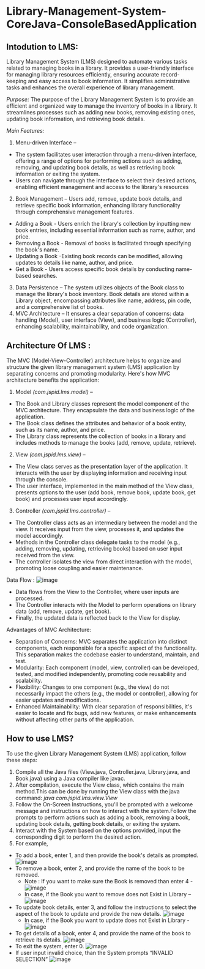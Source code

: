 # Library-Management-System-CoreJava-ConsoleBasedApplication

## Intodution to LMS:
Library Management System (LMS) designed to automate various tasks related to managing books in a library. It provides a user-friendly interface for managing library resources efficiently, ensuring accurate record-keeping and easy access to book information. It simplifies administrative tasks and enhances the overall experience of library management.

*Purpose:*  The purpose of the Library Management System is to provide an efficient and organized way to manage the inventory of books in a library. It streamlines processes such as adding new books, removing existing ones, updating book information, and retrieving book details.

*Main Features:*
1)	Menu-driven Interface –
- The system facilitates user interaction through a menu-driven interface, offering a range of options for performing actions such as adding, removing, and updating book details, as well as retrieving book information or exiting the system. 
- Users can navigate through the interface to select their desired actions, enabling efficient management and access to the library's resources
2)	Book Management –
Users add, remove, update book details, and retrieve specific book information, enhancing library functionality through comprehensive management features.
- Adding a Book - Users enrich the library's collection by inputting new book entries, including essential information such as name, author, and price. 
- Removing a Book - Removal of books is facilitated through specifying the book's name. 
- Updating a Book -Existing book records can be modified, allowing updates to details like name, author, and price.
- Get a Book - Users access specific book details by conducting name-based searches.
3)	Data Persistence –
The system utilizes objects of the Book class to manage the library's book inventory. Book details are stored within a Library object, encompassing attributes like name, address, pin code, and a comprehensive list of books.
4)	MVC Architecture –
It ensures a clear separation of concerns: data handling (Model), user interface (View), and business logic (Controller), enhancing scalability, maintainability, and code organization.

## __Architecture Of LMS :__

The MVC (Model-View-Controller) architecture helps to organize and structure the given library management system (LMS) application by separating concerns and promoting modularity. Here's how MVC architecture benefits the application:
1)	Model *(com.jspid.lms.model)* –
- The Book and Library classes represent the model component of the MVC architecture. They encapsulate the data and business logic of the application.
- The Book class defines the attributes and behavior of a book entity, such as its name, author, and price.
- The Library class represents the collection of books in a library and includes methods to manage the books (add, remove, update, retrieve).
2)	View *(com.jspid.lms.view)* –
- The View class serves as the presentation layer of the application. It interacts with the user by displaying information and receiving input through the console.
- The user interface, implemented in the main method of the View class, presents options to the user (add book, remove book, update book, get book) and processes user input accordingly.
3)	Controller *(com.jspid.lms.controller)* –
- The Controller class acts as an intermediary between the model and the view. It receives input from the view, processes it, and updates the model accordingly.
- Methods in the Controller class delegate tasks to the model (e.g., adding, removing, updating, retrieving books) based on user input received from the view.
- The controller isolates the view from direct interaction with the model, promoting loose coupling and easier maintenance.

Data Flow :
![image](https://github.com/imszainab/Library-Management-System-CoreJava-ConsoleBasedApplication/assets/60963530/1e1ebd3e-3265-4151-a7a4-528b6d71b8c5)
- Data flows from the View to the Controller, where user inputs are processed.
- The Controller interacts with the Model to perform operations on library data (add, remove, update, get book).
- Finally, the updated data is reflected back to the View for display.


Advantages of MVC Architecture:
-	Separation of Concerns: MVC separates the application into distinct components, each responsible for a specific aspect of the functionality. This separation makes the codebase easier to understand, maintain, and test.
-	Modularity: Each component (model, view, controller) can be developed, tested, and modified independently, promoting code reusability and scalability.
-	Flexibility: Changes to one component (e.g., the view) do not necessarily impact the others (e.g., the model or controller), allowing for easier updates and modifications.
-	Enhanced Maintainability: With clear separation of responsibilities, it's easier to locate and fix bugs, add new features, or make enhancements without affecting other parts of the application.

## How to use LMS? 
To use the given Library Management System (LMS) application, follow these steps:
1)	Compile all the Java files (View.java, Controller.java, Library.java, and Book.java) using a Java compiler like javac.
2)	After compilation, execute the View class, which contains the main method.This can be done by running the View class with the java command: 
*java com.jspid.lms.view.View*
3)	Follow the On-Screen Instructions, you'll be prompted with a welcome message and instructions on how to interact with the system.Follow the prompts to perform actions such as adding a book, removing a book, updating book details, getting book details, or exiting the system.
4)	Interact with the System based on the options provided, input the corresponding digit to perform the desired action.
5)	For example,
   - To add a book, enter 1, and then provide the book's details as prompted.
     ![image](https://github.com/imszainab/Library-Management-System-CoreJava-ConsoleBasedApplication/assets/60963530/22496660-9be4-4b16-be15-fdd162534a9b)
   - To remove a book, enter 2, and provide the name of the book to be removed.
     - Note : If you want to make sure the Book is removed than enter 4 -
       ![image](https://github.com/imszainab/Library-Management-System-CoreJava-ConsoleBasedApplication/assets/60963530/4812f479-284f-488d-94b6-70d31f229188)
     - In case, if the Book you want to remove does not Exist in Library –
       ![image](https://github.com/imszainab/Library-Management-System-CoreJava-ConsoleBasedApplication/assets/60963530/78a3c167-9c06-47be-8813-7ee288007310)
   - To update book details, enter 3, and follow the instructions to select the aspect of the book to update and provide the new details.
     ![image](https://github.com/imszainab/Library-Management-System-CoreJava-ConsoleBasedApplication/assets/60963530/5b743cd0-0388-4d89-9cbe-173611a81bba)
     - In case, if the Book you want to update does not Exist in Library -
       ![image](https://github.com/imszainab/Library-Management-System-CoreJava-ConsoleBasedApplication/assets/60963530/273439d9-1795-4d8d-8642-e985b2489ed5)
   - To get details of a book, enter 4, and provide the name of the book to retrieve its details.
     ![image](https://github.com/imszainab/Library-Management-System-CoreJava-ConsoleBasedApplication/assets/60963530/66185b3f-086c-475c-aac3-2e8f69f21972)
   - To exit the system, enter 0.
     ![image](https://github.com/imszainab/Library-Management-System-CoreJava-ConsoleBasedApplication/assets/60963530/dfb38cfc-30d9-4f34-825f-b8f6507a17e4)
   - If  user input invalid choice, than the System prompts “INVALID SELECTION”
      ![image](https://github.com/imszainab/Library-Management-System-CoreJava-ConsoleBasedApplication/assets/60963530/556813bb-55ce-4aaf-bb47-462c6756bd26)




